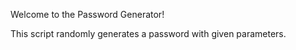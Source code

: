 Welcome to the Password Generator!

This script randomly generates a password with given parameters.